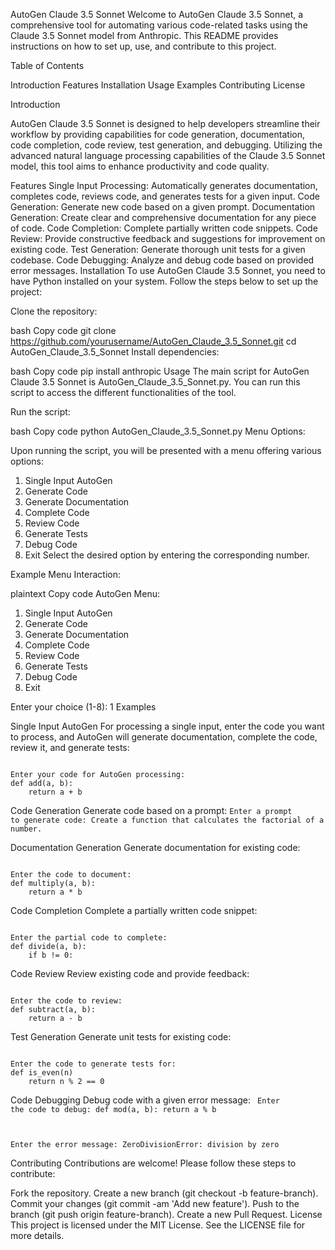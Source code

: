AutoGen Claude 3.5 Sonnet
Welcome to AutoGen Claude 3.5 Sonnet, a comprehensive tool for automating various code-related tasks using the Claude 3.5 Sonnet model from Anthropic. This README provides instructions on how to set up, use, and contribute to this project.

Table of Contents

Introduction
Features
Installation
Usage
Examples
Contributing
License

Introduction

AutoGen Claude 3.5 Sonnet is designed to help developers streamline their workflow by providing capabilities for code generation, documentation, code completion, code review, test generation, and debugging. Utilizing the advanced natural language processing capabilities of the Claude 3.5 Sonnet model, this tool aims to enhance productivity and code quality.

Features
Single Input Processing: Automatically generates documentation, completes code, reviews code, and generates tests for a given input.
Code Generation: Generate new code based on a given prompt.
Documentation Generation: Create clear and comprehensive documentation for any piece of code.
Code Completion: Complete partially written code snippets.
Code Review: Provide constructive feedback and suggestions for improvement on existing code.
Test Generation: Generate thorough unit tests for a given codebase.
Code Debugging: Analyze and debug code based on provided error messages.
Installation
To use AutoGen Claude 3.5 Sonnet, you need to have Python installed on your system. Follow the steps below to set up the project:

Clone the repository:

bash
Copy code
git clone https://github.com/yourusername/AutoGen_Claude_3.5_Sonnet.git
cd AutoGen_Claude_3.5_Sonnet
Install dependencies:

bash
Copy code
pip install anthropic
Usage
The main script for AutoGen Claude 3.5 Sonnet is AutoGen_Claude_3.5_Sonnet.py. You can run this script to access the different functionalities of the tool.

Run the script:

bash
Copy code
python AutoGen_Claude_3.5_Sonnet.py
Menu Options:

Upon running the script, you will be presented with a menu offering various options:

1. Single Input AutoGen
2. Generate Code
3. Generate Documentation
4. Complete Code
5. Review Code
6. Generate Tests
7. Debug Code
8. Exit
Select the desired option by entering the corresponding number.

Example Menu Interaction:

plaintext
Copy code
AutoGen Menu:
1. Single Input AutoGen
2. Generate Code
3. Generate Documentation
4. Complete Code
5. Review Code
6. Generate Tests
7. Debug Code
8. Exit

Enter your choice (1-8): 1
Examples

Single Input AutoGen
For processing a single input, enter the code you want to process, and AutoGen will generate documentation, complete the code, review it, and generate tests:

<code>
Enter your code for AutoGen processing:
def add(a, b):
    return a + b
</code>

Code Generation
Generate code based on a prompt:
<code>Enter a prompt to generate code: Create a function that calculates the factorial of a number.</code>


Documentation Generation
Generate documentation for existing code:

<code>
Enter the code to document:
def multiply(a, b):
    return a * b
</code>

Code Completion
Complete a partially written code snippet:

<code>
Enter the partial code to complete:
def divide(a, b):
    if b != 0:
</code>

Code Review
Review existing code and provide feedback:

<code>
Enter the code to review:
def subtract(a, b):
    return a - b
</code>
    
Test Generation
Generate unit tests for existing code:

<code>
Enter the code to generate tests for:
def is_even(n)
    return n % 2 == 0
</code>

Code Debugging
Debug code with a given error message:
<code>
Enter the code to debug:
def mod(a, b):
    return a % b

Enter the error message:
ZeroDivisionError: division by zero
</code>

Contributing
Contributions are welcome! Please follow these steps to contribute:

Fork the repository.
Create a new branch (git checkout -b feature-branch).
Commit your changes (git commit -am 'Add new feature').
Push to the branch (git push origin feature-branch).
Create a new Pull Request.
License
This project is licensed under the MIT License. See the LICENSE file for more details.
